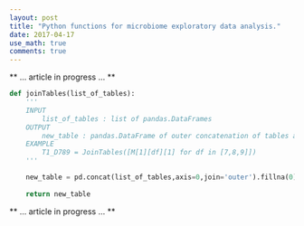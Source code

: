 ```yaml
---
layout: post
title: "Python functions for microbiome exploratory data analysis."
date: 2017-04-17
use_math: true
comments: true
---
```




** ... article in progress ... **




```python
def joinTables(list_of_tables):
    '''
    INPUT
    	list_of_tables : list of pandas.DataFrames
    OUTPUT
    	new_table : pandas.DataFrame of outer concatenation of tables across columns
    EXAMPLE
    	T1_D789 = JoinTables([M[1][df][1] for df in [7,8,9]])
    '''

    new_table = pd.concat(list_of_tables,axis=0,join='outer').fillna(0)
    
    return new_table 
```



** ... article in progress ... **



